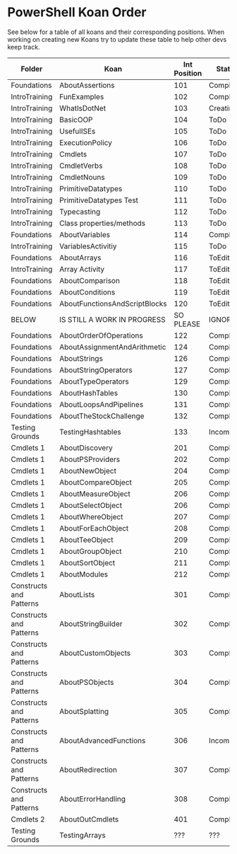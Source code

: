 # PowerShell Koan Order
See below for a table of all koans and their corresponding positions. When working on creating new Koans try to update these table to help other devs keep track.

| Folder                    |  Koan                           |  Int Position  |  Status      |
|---------------------------|---------------------------------|----------------|--------------|
|  Foundations              |  AboutAssertions                | 101            |  Complete    |
|  IntroTraining            |  FunExamples                    | 102            |  Complete    |
|  IntroTraining            |  WhatIsDotNet                   | 103            |  Creating    |
|  IntroTraining            |  BasicOOP                       | 104            |  ToDo        |
|  IntroTraining            |  UsefulISEs                     | 105            |  ToDo        |
|  IntroTraining            |  ExecutionPolicy                | 106            |  ToDo        |
|  IntroTraining            |  Cmdlets                        | 107            |  ToDo        |
|  IntroTraining            |  CmdletVerbs                    | 108            |  ToDo        |
|  IntroTraining            |  CmdletNouns                    | 109            |  ToDo        |
|  IntroTraining            |  PrimitiveDatatypes             | 110            |  ToDo        |
|  IntroTraining            |  PrimitiveDatatypes Test        | 111            |  ToDo        |
|  IntroTraining            |  Typecasting                    | 112            |  ToDo        |
|  IntroTraining            |  Class properties/methods       | 113            |  ToDo        |
|  Foundations              |  AboutVariables                 | 114            |  Complete    |
|  IntroTraining            |  VariablesActivitiy             | 115            |  ToDo        |
|  Foundations              |  AboutArrays                    | 116            |  ToEdit      |
|  IntroTraining            |  Array Activity                 | 117            |  ToEdit      |
|  Foundations              |  AboutComparison                | 118            |  ToEdit      |
|  Foundations              |  AboutConditions                | 119            |  ToEdit      |
|  Foundations              |  AboutFunctionsAndScriptBlocks  | 120            |  ToEdit      |
|  BELOW                    |  IS STILL A WORK IN PROGRESS    | SO PLEASE      | IGNORE       |
|  Foundations              |  AboutOrderOfOperations         | 122            |  Complete    |
|  Foundations              |  AboutAssignmentAndArithmetic   | 124            |  Complete    |
|  Foundations              |  AboutStrings                   | 126            |  Complete    |
|  Foundations              |  AboutStringOperators           | 127            |  Complete    |
|  Foundations              |  AboutTypeOperators             | 129            |  Complete    |
|  Foundations              |  AboutHashTables                | 130            |  Complete    |
|  Foundations              |  AboutLoopsAndPipelines         | 131            |  Complete    |
|  Foundations              |  AboutTheStockChallenge         | 132            |  Complete    |
|  Testing Grounds          |  TestingHashtables              | 133            |  Incomplete  |
|  Cmdlets 1                |  AboutDiscovery                 | 201            |  Complete    |
|  Cmdlets 1                |  AboutPSProviders               | 202            |  Complete    |
|  Cmdlets 1                |  AboutNewObject                 | 204            |  Complete    |
|  Cmdlets 1                |  AboutCompareObject             | 205            |  Complete    |
|  Cmdlets 1                |  AboutMeasureObject             | 206            |  Complete    |
|  Cmdlets 1                |  AboutSelectObject              | 206            |  Complete    |
|  Cmdlets 1                |  AboutWhereObject               | 207            |  Complete    |
|  Cmdlets 1                |  AboutForEachObject             | 208            |  Complete    |
|  Cmdlets 1                |  AboutTeeObject                 | 209            |  Complete    |
|  Cmdlets 1                |  AboutGroupObject               | 210            |  Complete    |
|  Cmdlets 1                |  AboutSortObject                | 211            |  Complete    |
|  Cmdlets 1                |  AboutModules                   | 212            |  Complete    |
|  Constructs and Patterns  |  AboutLists                     | 301            |  Complete    |
|  Constructs and Patterns  |  AboutStringBuilder             | 302            |  Complete    |
|  Constructs and Patterns  |  AboutCustomObjects             | 303            |  Complete    |
|  Constructs and Patterns  |  AboutPSObjects                 | 304            |  Complete    |
|  Constructs and Patterns  |  AboutSplatting                 | 305            |  Complete    |
|  Constructs and Patterns  |  AboutAdvancedFunctions         | 306            |  Incomplete  |
|  Constructs and Patterns  |  AboutRedirection               | 307            |  Complete    |
|  Constructs and Patterns  |  AboutErrorHandling             | 308            |  Complete    |
|  Cmdlets 2                |  AboutOutCmdlets                | 401            |  Complete    |
|  Testing Grounds          |  TestingArrays                  |  ???           |  ???         |


